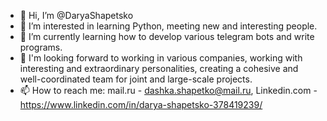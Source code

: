 - 👋 Hi, I’m @DaryaShapetsko
- 👀 I’m interested in learning Python, meeting new and interesting people.
- 🌱 I’m currently learning  how to develop various telegram bots and write programs.
- 💞️ I'm looking forward to working in various companies, working with interesting and extraordinary personalities, creating a cohesive and well-coordinated team for joint and large-scale projects.
- 📫 How to reach me: mail.ru - dashka.shapetko@mail.ru, Linkedin.com - https://www.linkedin.com/in/darya-shapetsko-378419239/

<!---
DaryaShapetsko/DaryaShapetsko is a ✨ special ✨ repository because its `README.md` (this file) appears on your GitHub profile.
You can click the Preview link to take a look at your changes.
--->
